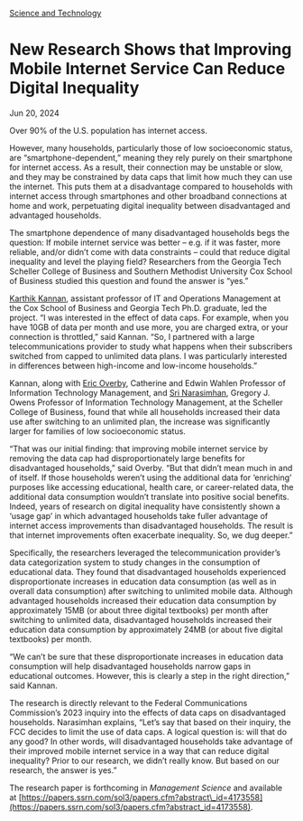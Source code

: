 [Science and Technology](https://www.gatech.edu/news/topic/science-and-technology)

# New Research Shows that Improving Mobile Internet Service Can Reduce Digital Inequality

Jun 20, 2024


Over 90% of the U.S. population has internet access.

However, many households, particularly those of low socioeconomic status, are “smartphone-dependent,” meaning they rely purely on their smartphone for internet access. As a result, their connection may be unstable or slow, and they may be constrained by data caps that limit how much they can use the internet. This puts them at a disadvantage compared to households with internet access through smartphones and other broadband connections at home and work, perpetuating digital inequality between disadvantaged and advantaged households.

The smartphone dependence of many disadvantaged households begs the question: If mobile internet service was better – e.g. if it was faster, more reliable, and/or didn’t come with data constraints – could that reduce digital inequality and level the playing field? Researchers from the Georgia Tech Scheller College of Business and Southern Methodist University Cox School of Business studied this question and found the answer is “yes.”

[Karthik Kannan](https://www.smu.edu/cox/our-people-and-community/faculty/karthik-babu-nattamai-kannan), assistant professor of IT and Operations Management at the Cox School of Business and Georgia Tech Ph.D. graduate, led the project. “I was interested in the effect of data caps. For example, when you have 10GB of data per month and use more, you are charged extra, or your connection is throttled,” said Kannan. “So, I partnered with a large telecommunications provider to study what happens when their subscribers switched from capped to unlimited data plans. I was particularly interested in differences between high-income and low-income households.”

Kannan, along with [Eric Overby](https://www.scheller.gatech.edu/directory/faculty/overby/index.html), Catherine and Edwin Wahlen Professor of Information Technology Management, and [Sri Narasimhan](https://www.scheller.gatech.edu/directory/faculty/narasimhan/index.html), Gregory J. Owens Professor of Information Technology Management, at the Scheller College of Business, found that while all households increased their data use after switching to an unlimited plan, the increase was significantly larger for families of low socioeconomic status.

“That was our initial finding: that improving mobile internet service by removing the data cap had disproportionately large benefits for disadvantaged households,” said Overby. “But that didn’t mean much in and of itself. If those households weren’t using the additional data for ‘enriching’ purposes like accessing educational, health care, or career-related data, the additional data consumption wouldn’t translate into positive social benefits. Indeed, years of research on digital inequality have consistently shown a ‘usage gap’ in which advantaged households take fuller advantage of internet access improvements than disadvantaged households. The result is that internet improvements often exacerbate inequality. So, we dug deeper.”

Specifically, the researchers leveraged the telecommunication provider’s data categorization system to study changes in the consumption of educational data. They found that disadvantaged households experienced disproportionate increases in education data consumption (as well as in overall data consumption) after switching to unlimited mobile data. Although advantaged households increased their education data consumption by approximately 15MB (or about three digital textbooks) per month after switching to unlimited data, disadvantaged households increased their education data consumption by approximately 24MB (or about five digital textbooks) per month.

“We can’t be sure that these disproportionate increases in education data consumption will help disadvantaged households narrow gaps in educational outcomes. However, this is clearly a step in the right direction,” said Kannan.

The research is directly relevant to the Federal Communications Commission’s 2023 inquiry into the effects of data caps on disadvantaged households. Narasimhan explains, “Let’s say that based on their inquiry, the FCC decides to limit the use of data caps. A logical question is: will that do any good? In other words, will disadvantaged households take advantage of their improved mobile internet service in a way that can reduce digital inequality? Prior to our research, we didn’t really know. But based on our research, the answer is yes.”

The research paper is forthcoming in _Management Science_ and available at [https://papers.ssrn.com/sol3/papers.cfm?abstract\_id=4173558](https://papers.ssrn.com/sol3/papers.cfm?abstract_id=4173558).